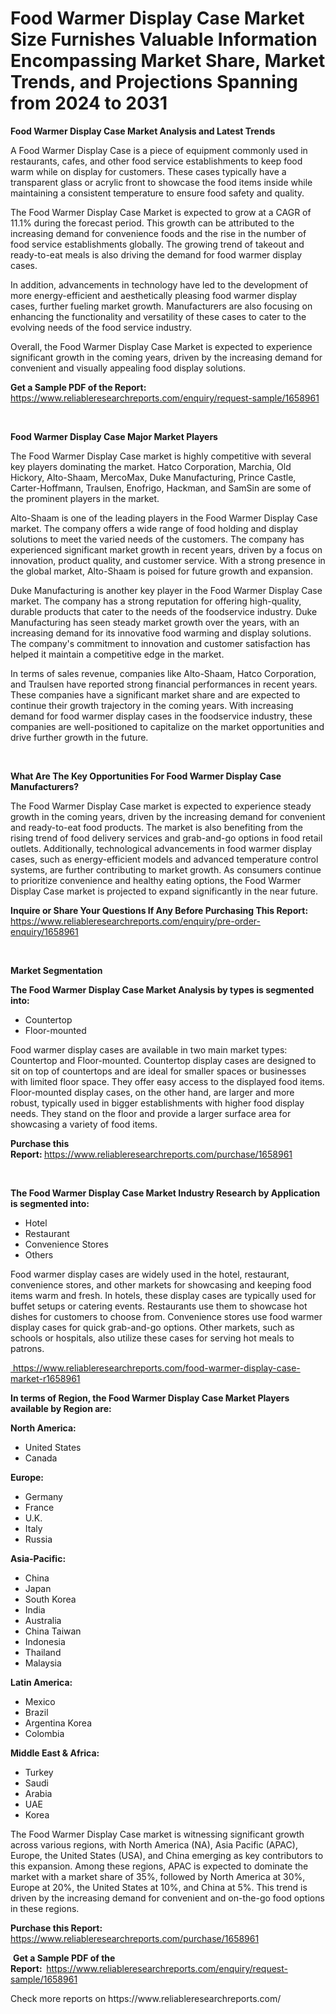 <p><h1>Food Warmer Display Case Market Size Furnishes Valuable Information Encompassing Market Share, Market Trends, and Projections Spanning from 2024 to 2031</h1></p><p><strong>Food Warmer Display Case Market Analysis and Latest Trends</strong></p>
<p><p>A Food Warmer Display Case is a piece of equipment commonly used in restaurants, cafes, and other food service establishments to keep food warm while on display for customers. These cases typically have a transparent glass or acrylic front to showcase the food items inside while maintaining a consistent temperature to ensure food safety and quality.</p><p>The Food Warmer Display Case Market is expected to grow at a CAGR of 11.1% during the forecast period. This growth can be attributed to the increasing demand for convenience foods and the rise in the number of food service establishments globally. The growing trend of takeout and ready-to-eat meals is also driving the demand for food warmer display cases.</p><p>In addition, advancements in technology have led to the development of more energy-efficient and aesthetically pleasing food warmer display cases, further fueling market growth. Manufacturers are also focusing on enhancing the functionality and versatility of these cases to cater to the evolving needs of the food service industry.</p><p>Overall, the Food Warmer Display Case Market is expected to experience significant growth in the coming years, driven by the increasing demand for convenient and visually appealing food display solutions.</p></p>
<p><strong>Get a Sample PDF of the Report:&nbsp;</strong> <a href="https://www.reliableresearchreports.com/enquiry/request-sample/1658961">https://www.reliableresearchreports.com/enquiry/request-sample/1658961</a></p>
<p>&nbsp;</p>
<p><strong>Food Warmer Display Case Major Market Players</strong></p>
<p><p>The Food Warmer Display Case market is highly competitive with several key players dominating the market. Hatco Corporation, Marchia, Old Hickory, Alto-Shaam, MercoMax, Duke Manufacturing, Prince Castle, Carter-Hoffmann, Traulsen, Enofrigo, Hackman, and SamSin are some of the prominent players in the market.</p><p>Alto-Shaam is one of the leading players in the Food Warmer Display Case market. The company offers a wide range of food holding and display solutions to meet the varied needs of the customers. The company has experienced significant market growth in recent years, driven by a focus on innovation, product quality, and customer service. With a strong presence in the global market, Alto-Shaam is poised for future growth and expansion.</p><p>Duke Manufacturing is another key player in the Food Warmer Display Case market. The company has a strong reputation for offering high-quality, durable products that cater to the needs of the foodservice industry. Duke Manufacturing has seen steady market growth over the years, with an increasing demand for its innovative food warming and display solutions. The company's commitment to innovation and customer satisfaction has helped it maintain a competitive edge in the market.</p><p>In terms of sales revenue, companies like Alto-Shaam, Hatco Corporation, and Traulsen have reported strong financial performances in recent years. These companies have a significant market share and are expected to continue their growth trajectory in the coming years. With increasing demand for food warmer display cases in the foodservice industry, these companies are well-positioned to capitalize on the market opportunities and drive further growth in the future.</p></p>
<p>&nbsp;</p>
<p><strong>What Are The Key Opportunities For Food Warmer Display Case Manufacturers?</strong></p>
<p><p>The Food Warmer Display Case market is expected to experience steady growth in the coming years, driven by the increasing demand for convenient and ready-to-eat food products. The market is also benefiting from the rising trend of food delivery services and grab-and-go options in food retail outlets. Additionally, technological advancements in food warmer display cases, such as energy-efficient models and advanced temperature control systems, are further contributing to market growth. As consumers continue to prioritize convenience and healthy eating options, the Food Warmer Display Case market is projected to expand significantly in the near future.</p></p>
<p><strong>Inquire or Share Your Questions If Any Before Purchasing This Report:</strong> <a href="https://www.reliableresearchreports.com/enquiry/pre-order-enquiry/1658961">https://www.reliableresearchreports.com/enquiry/pre-order-enquiry/1658961</a></p>
<p>&nbsp;</p>
<p><strong>Market Segmentation</strong></p>
<p><strong>The Food Warmer Display Case Market Analysis by types is segmented into:</strong></p>
<p><ul><li>Countertop</li><li>Floor-mounted</li></ul></p>
<p><p>Food warmer display cases are available in two main market types: Countertop and Floor-mounted. Countertop display cases are designed to sit on top of countertops and are ideal for smaller spaces or businesses with limited floor space. They offer easy access to the displayed food items. Floor-mounted display cases, on the other hand, are larger and more robust, typically used in bigger establishments with higher food display needs. They stand on the floor and provide a larger surface area for showcasing a variety of food items.</p></p>
<p><strong>Purchase this Report:&nbsp;</strong><a href="https://www.reliableresearchreports.com/purchase/1658961">https://www.reliableresearchreports.com/purchase/1658961</a></p>
<p>&nbsp;</p>
<p><strong>The Food Warmer Display Case Market Industry Research by Application is segmented into:</strong></p>
<p><ul><li>Hotel</li><li>Restaurant</li><li>Convenience Stores</li><li>Others</li></ul></p>
<p><p>Food warmer display cases are widely used in the hotel, restaurant, convenience stores, and other markets for showcasing and keeping food items warm and fresh. In hotels, these display cases are typically used for buffet setups or catering events. Restaurants use them to showcase hot dishes for customers to choose from. Convenience stores use food warmer display cases for quick grab-and-go options. Other markets, such as schools or hospitals, also utilize these cases for serving hot meals to patrons.</p></p>
<p><a href="https://www.reliableresearchreports.com/food-warmer-display-case-market-r1658961">&nbsp;https://www.reliableresearchreports.com/food-warmer-display-case-market-r1658961</a></p>
<p><strong>In terms of Region, the Food Warmer Display Case Market Players available by Region are:</strong></p>
<p>
    <p> <strong> North America: </strong>
        <ul>
            <li>United States</li>
            <li>Canada</li>
        </ul>
        </p> 
    <p> <strong> Europe: </strong>
        <ul>
            <li>Germany</li>
            <li>France</li>
            <li>U.K.</li>
            <li>Italy</li>
            <li>Russia</li>
        </ul>
        </p> 
    <p> <strong> Asia-Pacific: </strong>
        <ul>
            <li>China</li>
            <li>Japan</li>
            <li>South Korea</li>
            <li>India</li>
            <li>Australia</li>
            <li>China Taiwan</li>
            <li>Indonesia</li>
            <li>Thailand</li>
            <li>Malaysia</li>
        </ul>
        </p> 
    <p> <strong> Latin America: </strong>
        <ul>
            <li>Mexico</li>
            <li>Brazil</li>
            <li>Argentina Korea</li>
            <li>Colombia</li>
        </ul>
        </p> 
    <p> <strong> Middle East & Africa: </strong>
        <ul>
            <li>Turkey</li>
            <li>Saudi</li>
            <li>Arabia</li>
            <li>UAE</li>
            <li>Korea</li>
        </ul>
    </p>
    </p>
<p><p>The Food Warmer Display Case market is witnessing significant growth across various regions, with North America (NA), Asia Pacific (APAC), Europe, the United States (USA), and China emerging as key contributors to this expansion. Among these regions, APAC is expected to dominate the market with a market share of 35%, followed by North America at 30%, Europe at 20%, the United States at 10%, and China at 5%. This trend is driven by the increasing demand for convenient and on-the-go food options in these regions.</p></p>
<p><strong>Purchase this Report: </strong><a href="https://www.reliableresearchreports.com/purchase/1658961">https://www.reliableresearchreports.com/purchase/1658961</a></p>
<p>&nbsp;<strong>Get a Sample PDF of the Report:&nbsp;&nbsp;</strong><a href="https://www.reliableresearchreports.com/enquiry/request-sample/1658961">https://www.reliableresearchreports.com/enquiry/request-sample/1658961</a></p>
<p><strong></strong></p>
<p>Check more reports on https://www.reliableresearchreports.com/</p>